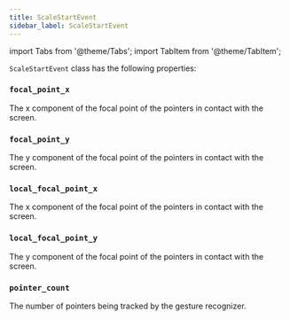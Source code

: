 ```yaml
---
title: ScaleStartEvent
sidebar_label: ScaleStartEvent
---
```

import Tabs from '@theme/Tabs';
import TabItem from '@theme/TabItem';

`ScaleStartEvent` class has the following properties:

### `focal_point_x`

The x component of the focal point of the pointers in contact with the screen.

### `focal_point_y`

The y component of the focal point of the pointers in contact with the screen.

### `local_focal_point_x`

The x component of the focal point of the pointers in contact with the screen.

### `local_focal_point_y`

The y component of the focal point of the pointers in contact with the screen.

### `pointer_count`

The number of pointers being tracked by the gesture recognizer.
